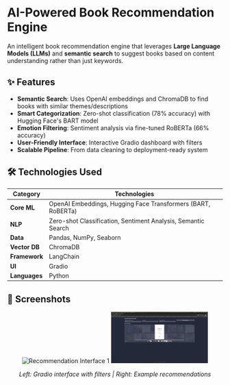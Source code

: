 # AI-Powered Book Recommendation Engine

An intelligent book recommendation engine that leverages **Large Language Models (LLMs)** and **semantic search** to suggest books based on content understanding rather than just keywords.

## ✨ Features

- **Semantic Search**: Uses OpenAI embeddings and ChromaDB to find books with similar themes/descriptions
- **Smart Categorization**: Zero-shot classification (78% accuracy) with Hugging Face's BART model
- **Emotion Filtering**: Sentiment analysis via fine-tuned RoBERTa (66% accuracy)
- **User-Friendly Interface**: Interactive Gradio dashboard with filters
- **Scalable Pipeline**: From data cleaning to deployment-ready system

## 🛠️ Technologies Used

| Category       | Technologies |
|----------------|-------------|
| **Core ML**    | OpenAI Embeddings, Hugging Face Transformers (BART, RoBERTa) |
| **NLP**        | Zero-shot Classification, Sentiment Analysis, Semantic Search |
| **Data**       | Pandas, NumPy, Seaborn |
| **Vector DB**  | ChromaDB |
| **Framework**  | LangChain |
| **UI**         | Gradio |
| **Languages**  | Python |

## 📸 Screenshots

<div align="center">
  <img src="1.png" alt="Recommendation Interface 1" width="45%">
  <img src="2.png" alt="Recommendation Interface 2" width="45%">
  <p><em>Left: Gradio interface with filters | Right: Example recommendations</em></p>
</div>


